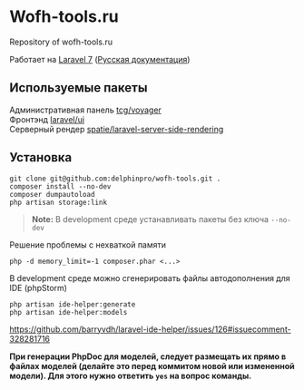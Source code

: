 # Wofh-tools.ru

Repository of wofh-tools.ru

Работает на [Laravel 7](https://laravel.com/docs/7.x) \([Русская документация](https://delphinpro.gitbook.io/laravel-ru/)\)

## Используемые пакеты

Административная панель [tcg/voyager](https://delphinpro.gitbook.io/voyager-ru/)  
Фронтэнд [laravel/ui](https://github.com/laravel/ui)  
Серверный рендер [spatie/laravel-server-side-rendering](https://github.com/spatie/laravel-server-side-rendering)  

## Установка

```
git clone git@github.com:delphinpro/wofh-tools.git .
composer install --no-dev
composer dumpautoload
php artisan storage:link
```

> __Note:__ В development среде устанавливать пакеты без ключа `--no-dev`

Решение проблемы с нехваткой памяти
```
php -d memory_limit=-1 composer.phar <...>
```

В development среде можно сгенерировать файлы автодополнения для IDE (phpStorm)
```
php artisan ide-helper:generate
php artisan ide-helper:models
```
https://github.com/barryvdh/laravel-ide-helper/issues/126#issuecomment-328281716

**При генерации PhpDoc для моделей, следует размещать их прямо в файлах моделей
(делайте это перед коммитом новой или измененной модели).
Для этого нужно ответить `yes` на вопрос команды.**

